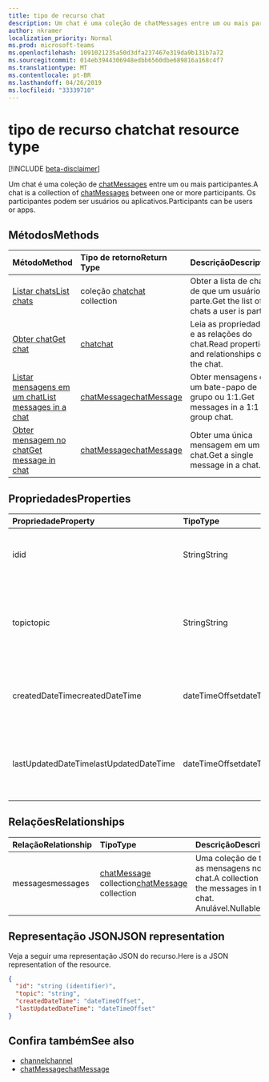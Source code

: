```yaml
---
title: tipo de recurso chat
description: Um chat é uma coleção de chatMessages entre um ou mais participantes.
author: nkramer
localization_priority: Normal
ms.prod: microsoft-teams
ms.openlocfilehash: 1091021235a50d3dfa237467e319da9b131b7a72
ms.sourcegitcommit: 014eb3944306948edbb6560dbe689816a168c4f7
ms.translationtype: MT
ms.contentlocale: pt-BR
ms.lasthandoff: 04/26/2019
ms.locfileid: "33339710"
---
```

# <a name="chat-resource-type"></a><span data-ttu-id="688c1-103">tipo de recurso chat</span><span class="sxs-lookup"><span data-stu-id="688c1-103">chat resource type</span></span>

[!INCLUDE [beta-disclaimer](../../includes/beta-disclaimer.md)]

<span data-ttu-id="688c1-104">Um chat é uma coleção de [chatMessages](chatmessage.md) entre um ou mais participantes.</span><span class="sxs-lookup"><span data-stu-id="688c1-104">A chat is a collection of [chatMessages](chatmessage.md) between one or more participants.</span></span> <span data-ttu-id="688c1-105">Os participantes podem ser usuários ou aplicativos.</span><span class="sxs-lookup"><span data-stu-id="688c1-105">Participants can be users or apps.</span></span>

## <a name="methods"></a><span data-ttu-id="688c1-106">Métodos</span><span class="sxs-lookup"><span data-stu-id="688c1-106">Methods</span></span>

|  <span data-ttu-id="688c1-107">Método</span><span class="sxs-lookup"><span data-stu-id="688c1-107">Method</span></span>       |  <span data-ttu-id="688c1-108">Tipo de retorno</span><span class="sxs-lookup"><span data-stu-id="688c1-108">Return Type</span></span>  | <span data-ttu-id="688c1-109">Descrição</span><span class="sxs-lookup"><span data-stu-id="688c1-109">Description</span></span>| 
|:---------------|:--------|:----------|
|[<span data-ttu-id="688c1-110">Listar chats</span><span class="sxs-lookup"><span data-stu-id="688c1-110">List chats</span></span>](../api/chat-list.md) | <span data-ttu-id="688c1-111">coleção [chat](channel.md)</span><span class="sxs-lookup"><span data-stu-id="688c1-111">[chat](channel.md) collection</span></span> | <span data-ttu-id="688c1-112">Obter a lista de chats de que um usuário faz parte.</span><span class="sxs-lookup"><span data-stu-id="688c1-112">Get the list of chats a user is part of.</span></span>|
|[<span data-ttu-id="688c1-113">Obter chat</span><span class="sxs-lookup"><span data-stu-id="688c1-113">Get chat</span></span>](../api/chat-get.md) | [<span data-ttu-id="688c1-114">chat</span><span class="sxs-lookup"><span data-stu-id="688c1-114">chat</span></span>](channel.md) | <span data-ttu-id="688c1-115">Leia as propriedades e as relações do chat.</span><span class="sxs-lookup"><span data-stu-id="688c1-115">Read properties and relationships of the chat.</span></span>|
|[<span data-ttu-id="688c1-116">Listar mensagens em um chat</span><span class="sxs-lookup"><span data-stu-id="688c1-116">List messages in a chat</span></span>](../api/chat-list-messages.md)  | [<span data-ttu-id="688c1-117">chatMessage</span><span class="sxs-lookup"><span data-stu-id="688c1-117">chatMessage</span></span>](../resources/chatmessage.md) | <span data-ttu-id="688c1-118">Obter mensagens em um bate-papo de grupo ou 1:1.</span><span class="sxs-lookup"><span data-stu-id="688c1-118">Get messages in a 1:1 or group chat.</span></span> |
|[<span data-ttu-id="688c1-119">Obter mensagem no chat</span><span class="sxs-lookup"><span data-stu-id="688c1-119">Get message in chat</span></span>](../api/chat-get-message.md)  | [<span data-ttu-id="688c1-120">chatMessage</span><span class="sxs-lookup"><span data-stu-id="688c1-120">chatMessage</span></span>](../resources/chatmessage.md) | <span data-ttu-id="688c1-121">Obter uma única mensagem em um chat.</span><span class="sxs-lookup"><span data-stu-id="688c1-121">Get a single message in a chat.</span></span> |

## <a name="properties"></a><span data-ttu-id="688c1-122">Propriedades</span><span class="sxs-lookup"><span data-stu-id="688c1-122">Properties</span></span>

| <span data-ttu-id="688c1-123">Propriedade</span><span class="sxs-lookup"><span data-stu-id="688c1-123">Property</span></span>     | <span data-ttu-id="688c1-124">Tipo</span><span class="sxs-lookup"><span data-stu-id="688c1-124">Type</span></span>   |<span data-ttu-id="688c1-125">Descrição</span><span class="sxs-lookup"><span data-stu-id="688c1-125">Description</span></span>|
|:---------------|:--------|:----------|
| <span data-ttu-id="688c1-126">id</span><span class="sxs-lookup"><span data-stu-id="688c1-126">id</span></span>| <span data-ttu-id="688c1-127">String</span><span class="sxs-lookup"><span data-stu-id="688c1-127">String</span></span>| <span data-ttu-id="688c1-128">O identificador exclusivo do chat.</span><span class="sxs-lookup"><span data-stu-id="688c1-128">The chat's unique identifier.</span></span> <span data-ttu-id="688c1-129">Somente leitura.</span><span class="sxs-lookup"><span data-stu-id="688c1-129">Read-only.</span></span>|
| <span data-ttu-id="688c1-130">topic</span><span class="sxs-lookup"><span data-stu-id="688c1-130">topic</span></span>| <span data-ttu-id="688c1-131">String</span><span class="sxs-lookup"><span data-stu-id="688c1-131">String</span></span>|  <span data-ttu-id="688c1-132">Opcion Assunto ou tópico do chat.</span><span class="sxs-lookup"><span data-stu-id="688c1-132">(Optional) Subject or topic for the chat.</span></span> <span data-ttu-id="688c1-133">Disponível apenas para bate-papos de grupo.</span><span class="sxs-lookup"><span data-stu-id="688c1-133">Only available for group chats.</span></span>|
| <span data-ttu-id="688c1-134">createdDateTime</span><span class="sxs-lookup"><span data-stu-id="688c1-134">createdDateTime</span></span>| <span data-ttu-id="688c1-135">dateTimeOffset</span><span class="sxs-lookup"><span data-stu-id="688c1-135">dateTimeOffset</span></span>|  <span data-ttu-id="688c1-136">Data e hora em que o chat foi criado.</span><span class="sxs-lookup"><span data-stu-id="688c1-136">Date and time at which the chat was created.</span></span> <span data-ttu-id="688c1-137">Somente leitura.</span><span class="sxs-lookup"><span data-stu-id="688c1-137">Read-only.</span></span>|
| <span data-ttu-id="688c1-138">lastUpdatedDateTime</span><span class="sxs-lookup"><span data-stu-id="688c1-138">lastUpdatedDateTime</span></span>| <span data-ttu-id="688c1-139">dateTimeOffset</span><span class="sxs-lookup"><span data-stu-id="688c1-139">dateTimeOffset</span></span>|  <span data-ttu-id="688c1-140">Data e hora em que o chat foi atualizado.</span><span class="sxs-lookup"><span data-stu-id="688c1-140">Date and time at which the chat was updated.</span></span> <span data-ttu-id="688c1-141">Somente leitura.</span><span class="sxs-lookup"><span data-stu-id="688c1-141">Read-only.</span></span>|

## <a name="relationships"></a><span data-ttu-id="688c1-142">Relações</span><span class="sxs-lookup"><span data-stu-id="688c1-142">Relationships</span></span>
| <span data-ttu-id="688c1-143">Relação</span><span class="sxs-lookup"><span data-stu-id="688c1-143">Relationship</span></span> | <span data-ttu-id="688c1-144">Tipo</span><span class="sxs-lookup"><span data-stu-id="688c1-144">Type</span></span>   |<span data-ttu-id="688c1-145">Descrição</span><span class="sxs-lookup"><span data-stu-id="688c1-145">Description</span></span>|
|:---------------|:--------|:----------|
| <span data-ttu-id="688c1-146">messages</span><span class="sxs-lookup"><span data-stu-id="688c1-146">messages</span></span> | <span data-ttu-id="688c1-147">[chatMessage](chatmessage.md) collection</span><span class="sxs-lookup"><span data-stu-id="688c1-147">[chatMessage](chatmessage.md) collection</span></span> | <span data-ttu-id="688c1-148">Uma coleção de todas as mensagens no chat.</span><span class="sxs-lookup"><span data-stu-id="688c1-148">A collection of all the messages in the chat.</span></span> <span data-ttu-id="688c1-149">Anulável.</span><span class="sxs-lookup"><span data-stu-id="688c1-149">Nullable.</span></span> |

## <a name="json-representation"></a><span data-ttu-id="688c1-150">Representação JSON</span><span class="sxs-lookup"><span data-stu-id="688c1-150">JSON representation</span></span>

<span data-ttu-id="688c1-151">Veja a seguir uma representação JSON do recurso.</span><span class="sxs-lookup"><span data-stu-id="688c1-151">Here is a JSON representation of the resource.</span></span>

<!-- {
  "blockType": "resource",
  "keyProperty": "id",
  "@odata.type": "microsoft.graph.chat"
}-->

```json
{
  "id": "string (identifier)",
  "topic": "string",
  "createdDateTime": "dateTimeOffset",
  "lastUpdatedDateTime": "dateTimeOffset"
}

```

## <a name="see-also"></a><span data-ttu-id="688c1-152">Confira também</span><span class="sxs-lookup"><span data-stu-id="688c1-152">See also</span></span>

- [<span data-ttu-id="688c1-153">channel</span><span class="sxs-lookup"><span data-stu-id="688c1-153">channel</span></span>](channel.md)
- [<span data-ttu-id="688c1-154">chatMessage</span><span class="sxs-lookup"><span data-stu-id="688c1-154">chatMessage</span></span>](chatmessage.md)

<!-- uuid: 8fcb5dbc-d5aa-4681-8e31-b001d5168d79
2015-10-25 14:57:30 UTC -->
<!--
{
  "type": "#page.annotation",
  "description": "chat resource",
  "keywords": "",
  "section": "documentation",
  "tocPath": ""
}
-->
